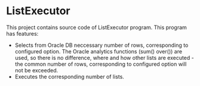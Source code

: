 # ListExecutor
This project contains source code of ListExecutor program.
This program has features:
- Selects from Oracle DB neccessary number of rows, corresponding to configured option. The Oracle analytics functions (sum() over()) are used, so there is no difference, where and how other lists are executed - the common number of rows, corresponding to configured option will not be exceeded.
- Executes the corresponding number of lists.
